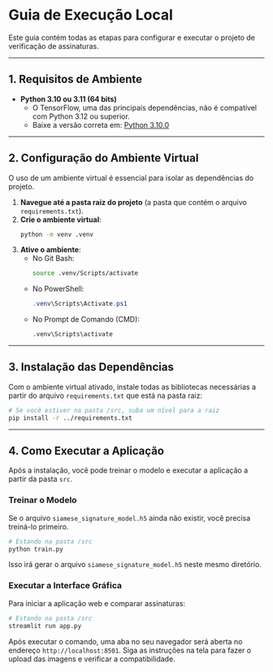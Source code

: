 # Guia de Execução Local

Este guia contém todas as etapas para configurar e executar o projeto de verificação de assinaturas.

---

## 1. Requisitos de Ambiente

- **Python 3.10 ou 3.11 (64 bits)**
  - O TensorFlow, uma das principais dependências, não é compatível com Python 3.12 ou superior.
  - Baixe a versão correta em: [Python 3.10.0](https://www.python.org/downloads/release/python-3100/)

---

## 2. Configuração do Ambiente Virtual

O uso de um ambiente virtual é essencial para isolar as dependências do projeto.

1.  **Navegue até a pasta raiz do projeto** (a pasta que contém o arquivo `requirements.txt`).
2.  **Crie o ambiente virtual**:
    ```bash
    python -m venv .venv
    ```
3.  **Ative o ambiente**:
    - No Git Bash:
      ```bash
      source .venv/Scripts/activate
      ```
    - No PowerShell:
      ```powershell
      .venv\Scripts\Activate.ps1
      ```
    - No Prompt de Comando (CMD):
      ```cmd
      .venv\Scripts\activate
      ```

---

## 3. Instalação das Dependências

Com o ambiente virtual ativado, instale todas as bibliotecas necessárias a partir do arquivo `requirements.txt` que está na pasta raiz:

```bash
# Se você estiver na pasta /src, suba um nível para a raiz
pip install -r ../requirements.txt
```

---

## 4. Como Executar a Aplicação

Após a instalação, você pode treinar o modelo e executar a aplicação a partir da pasta `src`.

### Treinar o Modelo

Se o arquivo `siamese_signature_model.h5` ainda não existir, você precisa treiná-lo primeiro.

```bash
# Estando na pasta /src
python train.py
```

Isso irá gerar o arquivo `siamese_signature_model.h5` neste mesmo diretório.

### Executar a Interface Gráfica

Para iniciar a aplicação web e comparar assinaturas:

```bash
# Estando na pasta /src
streamlit run app.py
```

Após executar o comando, uma aba no seu navegador será aberta no endereço `http://localhost:8501`. Siga as instruções na tela para fazer o upload das imagens e verificar a compatibilidade.
